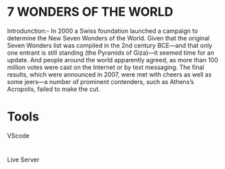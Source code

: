 # 7 WONDERS OF THE WORLD

Introdunction:-
In 2000 a Swiss foundation launched a campaign to determine the New Seven Wonders of the World. Given that the original Seven Wonders list was compiled in the 2nd century BCE—and that only one entrant is still standing (the Pyramids of Giza)—it seemed time for an update. And people around the world apparently agreed, as more than 100 million votes were cast on the Internet or by text messaging. The final results, which were announced in 2007, were met with cheers as well as some jeers—a number of prominent contenders, such as Athens’s Acropolis, failed to make the cut. 


# Tools
VScode
#
Live Server

